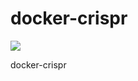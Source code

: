 # docker-crispr

[![](https://badge.imagelayers.io/alaindomissy/docker-crispr:latest.svg)](https://imagelayers.io/?images=alaindomissy/docker-crispr:latest 'Get your own badge on imagelayers.io')

docker-crispr
